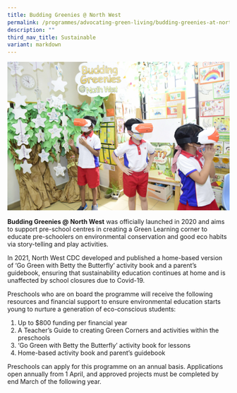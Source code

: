```yaml
---
title: Budding Greenies @ North West
permalink: /programmes/advocating-green-living/budding-greenies-at-north-west/
description: ""
third_nav_title: Sustainable
variant: markdown
---
```

![](/images/Programmes/Green%20Living/Preschoolers%20experiencing%20VR%20lesson.jpg)

**Budding Greenies @ North West** was officially launched in 2020 and aims to support pre-school centres in creating a Green Learning corner to educate pre-schoolers on environmental conservation and good eco habits via story-telling and play activities.  

In 2021, North West CDC developed and published a home-based version of ‘Go Green with Betty the Butterfly’ activity book and a parent’s guidebook, ensuring that sustainability education continues at home and is unaffected by school closures due to Covid-19.

Preschools who are on board the programme will receive the following resources and financial support to ensure environmental education starts young to nurture a generation of eco-conscious students:  

1.  Up to $800 funding per financial year 
2.  A Teacher’s Guide to creating Green Corners and activities within the preschools
3.  ‘Go Green with Betty the Butterfly’ activity book for lessons
4.  Home-based activity book and parent’s guidebook


Preschools can apply for this programme on an annual basis. Applications open annually from 1 April, and approved projects must be completed by end March of the following year.